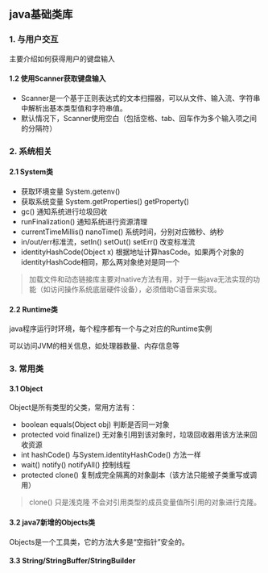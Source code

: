## java基础类库

### 1. 与用户交互
主要介绍如何获得用户的键盘输入
#### 1.2 使用Scanner获取键盘输入
- Scanner是一个基于正则表达式的文本扫描器，可以从文件、输入流、字符串中解析出基本类型值和字符串值。
- 默认情况下，Scanner使用空白（包括空格、tab、回车作为多个输入项之间的分隔符）

### 2. 系统相关
#### 2.1 System类
- 获取环境变量 System.getenv()
- 获取系统变量 System.getProperties() getProperty()
- gc() 通知系统进行垃圾回收
- runFinalization() 通知系统进行资源清理
- currentTimeMillis() nanoTime() 系统时间，分别对应微秒、纳秒
- in/out/err标准流，setIn() setOut() setErr() 改变标准流
- identityHashCode(Object x) 根据地址计算hasCode。如果两个对象的identityHashCode相同，那么两对象绝对是同一个

> 加载文件和动态链接库主要对native方法有用，对于一些java无法实现的功能（如访问操作系统底层硬件设备），必须借助C语音来实现。

#### 2.2 Runtime类
java程序运行时环境，每个程序都有一个与之对应的Runtime实例

可以访问JVM的相关信息，如处理器数量、内存信息等

### 3. 常用类
#### 3.1 Object
Object是所有类型的父类，常用方法有：
- boolean equals(Object obj) 判断是否同一对象
- protected void finalize() 无对象引用到该对象时，垃圾回收器用该方法来回收资源
- int hashCode() 与System.identityHashCode() 方法一样
- wait() notify() notifyAll() 控制线程
- protected clone() 复制成完全隔离的对象副本（该方法只能被子类重写或调用）
> clone() 只是浅克隆 不会对引用类型的成员变量值所引用的对象进行克隆。

#### 3.2 java7新增的Objects类
Objects是一个工具类，它的方法大多是“空指针”安全的。

#### 3.3 String/StringBuffer/StringBuilder
